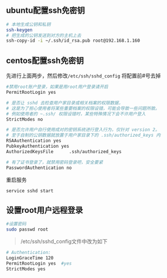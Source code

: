 ## ubuntu配置ssh免密钥
```bash
# 本地生成公钥和私钥
ssh-keygen
# 把生成的公钥发送到对方的主机上去
ssh-copy-id -i ~/.ssh/id_rsa.pub root@192.168.1.160 
```
## centos配置ssh免密钥

先进行上面两步，然后修改`/etc/ssh/sshd_config`
将配置前#号去掉
```bash
#禁用root账户登录，如果是用root用户登录请开启
PermitRootLogin yes

# 是否让 sshd 去检查用户家目录或相关档案的权限数据，
# 这是为了担心使用者将某些重要档案的权限设错，可能会导致一些问题所致。
# 例如使用者的 ~.ssh/ 权限设错时，某些特殊情况下会不许用户登入
StrictModes no

# 是否允许用户自行使用成对的密钥系统进行登入行为，仅针对 version 2。
# 至于自制的公钥数据就放置于用户家目录下的 .ssh/authorized_keys 内
RSAAuthentication yes
PubkeyAuthentication yes
AuthorizedKeysFile      .ssh/authorized_keys

# 有了证书登录了，就禁用密码登录吧，安全要紧
PasswordAuthentication no

```
重启服务
```
service sshd start
```

## 设置root用户远程登录
```bash
#设置密码
sudo passwd root
```
>/etc/ssh/sshd_config文件中改为如下

```bash
# Authentication:
LoginGraceTime 120
PermitRootLogin yes  #yes
StrictModes yes
```